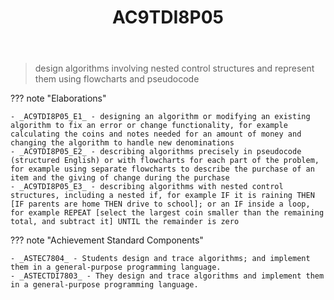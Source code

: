 ﻿---
tags: australian-curriculum
title: AC9TDI8P05
type: note
---
> design algorithms involving nested control structures and represent them using flowcharts and pseudocode

??? note "Elaborations"

	- _AC9TDI8P05_E1_ - designing an algorithm or modifying an existing algorithm to fix an error or change functionality, for example calculating the coins and notes needed for an amount of money and changing the algorithm to handle new denominations
	- _AC9TDI8P05_E2_ - describing algorithms precisely in pseudocode (structured English) or with flowcharts for each part of the problem, for example using separate flowcharts to describe the purchase of an item and the giving of change during the purchase
	- _AC9TDI8P05_E3_ - describing algorithms with nested control structures, including a nested if, for example IF it is raining THEN [IF parents are home THEN drive to school]; or an IF inside a loop, for example REPEAT [select the largest coin smaller than the remaining total, and subtract it] UNTIL the remainder is zero
??? note "Achievement Standard Components"

	- _ASTEC7804_ - Students design and trace algorithms; and implement them in a general-purpose programming language.
	- _ASTECTDI7803_ - They design and trace algorithms and implement them in a general-purpose programming language.